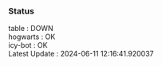 ### Status


table : DOWN  
hogwarts : OK  
icy-bot : OK  
Latest Update : 2024-06-11 12:16:41.920037
